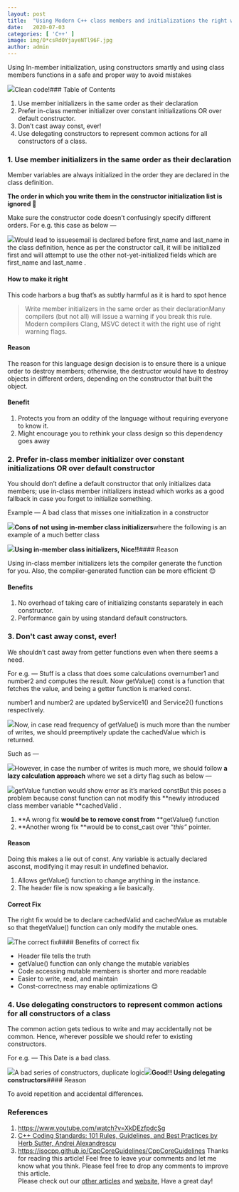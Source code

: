 ```yaml
---
layout:	post
title:	"Using Modern C++ class members and initializations the right way"
date:	2020-07-03
categories: [ 'C++' ]
image: img/0*csRd0YjayeNTl96F.jpg
author: admin
---
```


  Using In-member initialization, using constructors smartly and using class members functions in a safe and proper way to avoid mistakes

![](/img/0*csRd0YjayeNTl96F.jpg)Clean code!### Table of Contents

1. Use member initializers in the same order as their declaration
2. Prefer in-class member initializer over constant initializations OR over default constructor.
3. Don’t cast away const, ever!
4. Use delegating constructors to represent common actions for all constructors of a class.
### 1. Use member initializers in the same order as their declaration

Member variables are always initialized in the order they are declared in the class definition.

**The order in which you write them in the constructor initialization list is ignored 🥴**

Make sure the constructor code doesn’t confusingly specify different orders. For e.g. this case as below —

![](/img/1*Wzlu5I7J1KamJhQYob7_4w.png)Would lead to issuesemail is declared before first\_name and last\_name in the class definition, hence as per the constructor call, it will be initialized first and will attempt to use the other not-yet-initialized fields which are first\_name and last\_name .

#### How to make it right

This code harbors a bug that’s as subtly harmful as it is hard to spot hence


> Write member initializers in the same order as their declarationMany compilers (but not all) will issue a warning if you break this rule. Modern compilers Clang, MSVC detect it with the right use of right warning flags.

#### Reason

The reason for this language design decision is to ensure there is a unique order to destroy members; otherwise, the destructor would have to destroy objects in different orders, depending on the constructor that built the object.

#### Benefit

1. Protects you from an oddity of the language without requiring everyone to know it.
2. Might encourage you to rethink your class design so this dependency goes away
### 2. Prefer in-class member initializer over constant initializations OR over default constructor

You should don’t define a default constructor that only initializes data members; use in-class member initializers instead which works as a good fallback in case you forget to initialize something.

Example — A bad class that misses one initialization in a constructor

![](/img/1*iRhyfPkavdlODmNqmNEKsw.png)**Cons of not using in-member class initializers**where the following is an example of a much better class

![](/img/1*GNGSOMx_9NcelulDaYnytg.png)**Using in-member class initializers, Nice!!**#### Reason

Using in-class member initializers lets the compiler generate the function for you. Also, the compiler-generated function can be more efficient 😊

#### Benefits

1. No overhead of taking care of initializing constants separately in each constructor.
2. Performance gain by using standard default constructors.
### 3. Don't cast away const, ever!

We shouldn’t cast away from getter functions even when there seems a need.

For e.g. — Stuff is a class that does some calculations overnumber1 and number2 and computes the result. Now getValue() const is a function that fetches the value, and being a getter function is marked const.

number1 and number2 are updated byService1() and Service2() functions respectively.

![](/img/1*AuUxrjVaYzHmo_OacXV5qA.png)Now, in case read frequency of getValue() is much more than the number of writes, we should preemptively update the cachedValue which is returned.

Such as —

![](/img/1*rqMbsx6k1igbaXt3OKW5dw.png)However, in case the number of writes is much more, we should follow **a lazy calculation approach** where we set a dirty flag such as below —

![](/img/1*TD_ZSa_Y2-jmsOZHZO8B2w.png)getValue function would show error as it’s marked constBut this poses a problem because const function can not modify this **newly introduced class member variable **cachedValid .

1. **A wrong fix **would be to remove const from** **getValue() function
2. **Another wrong fix **would be to const\_cast over “*this”* pointer.
#### Reason

Doing this makes a lie out of const. Any variable is actually declared asconst, modifying it may result in undefined behavior.

1. Allows getValue() function to change anything in the instance.
2. The header file is now speaking a lie basically.
#### Correct Fix

The right fix would be to declare cachedValid and cachedValue as mutable so that thegetValue() function can only modify the mutable ones.

![](/img/1*DgxaGoDSuAcpP58716AYRQ.png)The correct fix#### Benefits of correct fix

* Header file tells the truth
* getValue() function can only change the mutable variables
* Code accessing mutable members is shorter and more readable
* Easier to write, read, and maintain
* Const-correctness may enable optimizations 😊
### 4. Use delegating constructors to represent common actions for all constructors of a class

The common action gets tedious to write and may accidentally not be common. Hence, wherever possible we should refer to existing constructors.

For e.g. — This Date is a bad class.

![](/img/1*WNgLgmo1n2TEsdoGYPy_EQ.png)A bad series of constructors, duplicate logic![](/img/1*B5w6vP4oil0rnbYdMWkyng.png)**Good!! Using delegating constructors**#### Reason

To avoid repetition and accidental differences.

### References

1. <https://www.youtube.com/watch?v=XkDEzfpdcSg>
2. [C++ Coding Standards: 101 Rules, Guidelines, and Best Practices by Herb Sutter, Andrei Alexandrescu](https://www.amazon.com/Coding-Standards-Rules-Guidelines-Practices/dp/0321113586)
3. <https://isocpp.github.io/CppCoreGuidelines/CppCoreGuidelines>
Thanks for reading this article! Feel free to leave your comments and let me know what you think. Please feel free to drop any comments to improve this article.  
Please check out our [other articles](https://techmunching.com) and [website](https://techmunching.com), Have a great day!

  